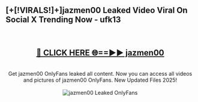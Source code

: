 <h2>[+[!VIRALS!]+]jazmen00 Leaked Video Viral On Social X Trending Now - ufk13</h2>
<br>
<div align="center">
<h2><a href="https://libra.edu.pl?jazmen00" rel="nofollow">🔴 CLICK HERE 🌐==►► jazmen00</a></h2>
<br>
Get jazmen00 OnlyFans leaked all content. Now you can access all videos and pictures of jazmen00 OnlyFans. New Updated Files 2025!
<br>
<br>
<a href="https://libra.edu.pl?jazmen00" rel="nofollow" data-target="animated-image.originalLink"><img src="https://i.ibb.co.com/WyWwxjT/player-gif2.gif" alt="jazmen00 Leaked OnlyFans" style="max-width: 100%; display: inline-block;" data-target="animated-image.originalImage"></a>
</div>
<br>
